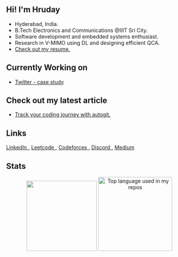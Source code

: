 ## Hi! I'm Hruday
- Hyderabad, India.
- B.Tech Electronics and Communications @IIIT Sri City.
- Software development and embedded systems enthusiast.
- Research in V-MIMO using DL and designing efficient QCA.<br/>
- [Check out my resume.](https://drive.google.com/file/d/1HcD0pKnGyK_5XUhvWXsGpqHpHE_IjP5P/view)

## Currently Working on
- [Twitter - case study](https://github.com/HrudayGurijala/x-casestudy-rg)

## Check out my latest article
- [Track your coding journey with autogit.](https://medium.com/@gurijalahruday/track-your-coding-journey-with-autogit-d2ba0422ca6d)

## Links
<p align="left">
<a href="https://www.linkedin.com/in/hruday-gurijala-61b472248/" target="blank">LinkedIn
<!--   <img align="center" src="https://raw.githubusercontent.com/rahuldkjain/github-profile-readme-generator/master/src/images/icons/Social/linked-in-alt.svg"  height="30" width="40" /> -->
</a>, 
<a href="https://www.leetcode.com/HrudayGurijala" target="blank">Leetcode
<!--   <img align="center" src="https://raw.githubusercontent.com/rahuldkjain/github-profile-readme-generator/master/src/images/icons/Social/leet-code.svg" alt="HrudayGurijala" height="30" width="40" /> -->
</a>, 
<a href="https://codeforces.com/profile/hrudaygg" target="blank">Codeforces
<!--   <img align="center" src="https://raw.githubusercontent.com/rahuldkjain/github-profile-readme-generator/master/src/images/icons/Social/codeforces.svg"  height="40" width="40" /> -->
</a>, 
<a href="https://discord.gg/t0dan." target="blank">Discord
<!--   <img align="center" src="https://raw.githubusercontent.com/rahuldkjain/github-profile-readme-generator/master/src/images/icons/Social/discord.svg"  height="40" width="40" /> -->
</a>, 
<a href="https://medium.com/@gurijalahruday" target="blank">Medium
<!--   <img align="center" src="https://raw.githubusercontent.com/rahuldkjain/github-profile-readme-generator/master/src/images/icons/Social/medium.svg"  height="30" width="40" /> -->
</a>
</p>

## Stats
<div align="center">
<img height="190px" src="https://github-readme-stats-sigma-five.vercel.app/api?username=HrudayGurijala&show_icons=true&show_icons=true&theme=gotham&locale=en&count_private=true&include_all_commits=true"/> 
  <img height="200px" src="https://github-readme-stats.vercel.app/api/top-langs/?username=HrudayGurijala&layout=compact&hide_title=1&hide=html,jupyter%20notebook&theme=gotham&langs_count=8" alt="Top language used in my repos" />
  <br />
</div>
